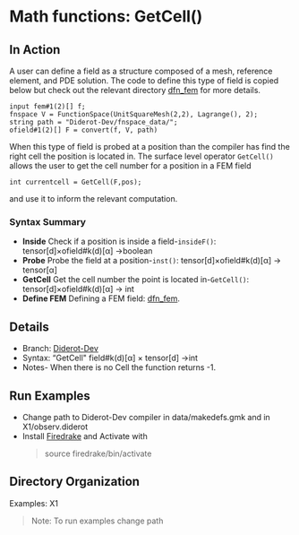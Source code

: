 ﻿# Math functions: GetCell()
## In Action
A user can define a field as a structure composed of    a mesh, reference element, and PDE solution.  The code to define this type of field is copied below but check out the relevant directory [dfn_fem](https://github.com/cchiw/latte/tree/master/dfn_fem "dfn_fem") for more details.
``` 
input fem#1(2)[] f;
fnspace V = FunctionSpace(UnitSquareMesh(2,2), Lagrange(), 2);
string path = "Diderot-Dev/fnspace_data/";
ofield#1(2)[] F = convert(f, V, path)
```
When this type of  field is probed at a position than the compiler has find the right cell the position is located in. The surface level operator ``GetCell()`` allows the user to get the cell number for a position in a FEM field
```
int currentcell = GetCell(F,pos);  
```
and use it to inform the relevant computation.

### Syntax Summary
  * **Inside** Check if a position is inside a field-``insideF()``: tensor[d]×ofield#k(d)[α] →boolean
  * **Probe**  Probe the field at a position-``inst()``: tensor[d]×ofield#k(d)[α] → tensor[α]
  *  **GetCell**  Get the cell number the point is located in-``GetCell()``: tensor[d]×ofield#k(d)[α] →  int
  *  **Define FEM** Defining a FEM field: [dfn_fem](https://github.com/cchiw/latte/tree/master/dfn_fem "dfn_fem").
## Details
* Branch:   [Diderot-Dev](https://github.com/cchiw/Diderot-Dev) 
* Syntax: “GetCell"  field#k(d)[α] × tensor[d] →int
* Notes- When there is no Cell the function returns -1.
## Run Examples
* Change path to Diderot-Dev compiler in  data/makedefs.gmk and in X1/observ.diderot
* Install  [Firedrake](https://www.firedrakeproject.org/download.html "Firedrake") and Activate with 
	 > source firedrake/bin/activate
## Directory Organization
Examples: X1
>Note:  To run examples change path 


